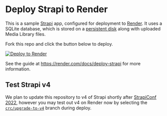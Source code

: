 # Deploy Strapi to Render

This is a sample [Strapi](https://strapi.io/) app, configured for deployment to [Render](https://render.com). It uses a SQLite database, which is stored on a [persistent disk](https://render.com/docs/disks) along with uploaded Media Library files.

Fork this repo and click the button below to deploy.

[![Deploy to Render](https://render.com/images/deploy-to-render-button.svg)](https://render.com/deploy)

See the guide at https://render.com/docs/deploy-strapi for more information.

## Test Strapi v4

We plan to update this repository to v4 of Strapi shortly after [StrapiConf 2022](https://conf.strapi.io), however you may test out v4 on Render now by selecting the [`crc/upgrade-to-v4`](https://github.com/render-examples/strapi-sqlite/pull/16) branch during deploy.
